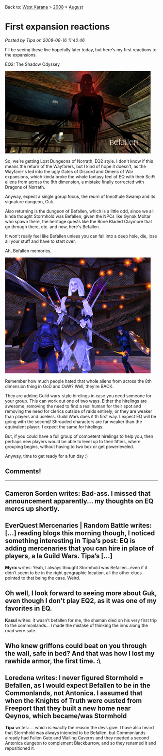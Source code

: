 Back to: [West Karana](/posts/westkarana.md) > [2008](/posts/2008/westkarana.md) > [August](./westkarana.md)
# First expansion reactions

*Posted by Tipa on 2008-08-16 11:40:46*

I'll be seeing these live hopefully later today, but here's my first reactions to the expansions.

EQ2: The Shadow Odyssey

![](../../../uploads/2008/08/befallen.jpg "befallen")

So, we're getting Lost Dungeons of Norrath, EQ2 style. I don't know if this means the return of the Wayfarers, but I kind of hope it doesn't, as the Wayfarer's led into the ugly Gates of Discord and Omens of War expansions, which kinda broke the whole fantasy feel of EQ with their SciFi aliens from across the 8th dimension, a mistake finally corrected with Dragons of Norrath.

Anyway, expect a single gorup focus, the reurn of Innothule Swamp and its signature dungeon, Guk.

Also returning is the dungeon of Befallen, which is a little odd, since we all kinda thought Stormhold was Befallen, given the NPCs like Gynok Moltar who spawn there, the heritage quests like the Bone Bladed Claymore that go through there, etc. and now, here's Befallen. 

It won't really feel like Befallen unless you can fall into a deep hole, die, lose all your stuff and have to start over.

Ah, Befallen memories.

![](../../../uploads/2008/08/eq000361.jpg "eq000361")

Remember how much people hated that whole aliens from across the 8th dimension thing in GoD and OoW? Well, they're BACK.

They are adding Guild wars-style hirelings in case you need someone for your group. This can work out one of two ways. Either the hirelings are awesome, removing the need to find a real human for their spot and removing the need for clerics outside of raids entirely; or they are weaker than players and useless. Guild Wars does it th first way. I expect EQ will be going with the second/ Shrouded characters are far weaker than the equivalent player; I expect the same for hirelings.

But, if you could have a full group of competent hirelings to help you, then perhaps new players would be able to level up to their fifties, where grouping begins, without having to two box or get powerleveled.

Anyway, time to get ready for a fun day :)

## Comments!
---
**Cameron Sorden** writes: Bad-ass. I missed that announcement apparently... my thoughts on EQ mercs up shortly.
---
**EverQuest Mercenaries | Random Battle** writes: [...] reading blogs this morning though, I noticed something interesting in Tipa’s post: EQ is adding mercenaries that you can hire in place of players, a la Guild Wars. Tipa’s [...]
---
**Myrix** writes: Yeah, I always thought Stormhold was Befallen...even if it didn't seem to be in the right geographic location, all the other clues pointed to that being the case. Weird. 

Oh well, I look forward to seeing more about Guk, even though I don't play EQ2, as it was one of my favorites in EQ.
---
**Kasul** writes: It wasn't befallen for me, the shaman died on his very first trip to the commonlands... I made the mistake of thinking the inns along the road were safe.

Who knew griffons could beat on you through the wall, safe in bed? And that was how I lost my rawhide armor, the first time. :\\
---
**Loredena** writes: I never figured Stormhold = Befallen, as I would expect Befallen to be in the Commonlands, not Antonica. I assumed that when the Knights of Truth were ousted from Freeport that they built a new home near Qeynos, which became/was Stormhold
---
**Tipa** writes: ... which is exactly the reason the devs give. I have also heard that Stormhold was always intended to be Befallen, but Commonlands already had Fallen Gate and Wailing Caverns and they needed a second Antonica dungeon to complement Blackburrow, and so they renamed it and repositioned it.
